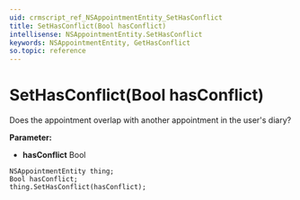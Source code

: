 ```yaml
---
uid: crmscript_ref_NSAppointmentEntity_SetHasConflict
title: SetHasConflict(Bool hasConflict)
intellisense: NSAppointmentEntity.SetHasConflict
keywords: NSAppointmentEntity, GetHasConflict
so.topic: reference
---
```


# SetHasConflict(Bool hasConflict)

Does the appointment overlap with another appointment in the user's diary?

**Parameter:** 
* **hasConflict** Bool

```crmscript
NSAppointmentEntity thing;
Bool hasConflict;
thing.SetHasConflict(hasConflict);
```

